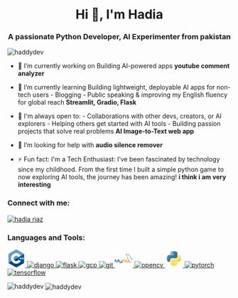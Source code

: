 <h1 align="center">Hi 👋, I'm Hadia</h1>
<h3 align="center">A passionate Python Developer, AI Experimenter from pakistan</h3>

<p align="left"> <img src="https://komarev.com/ghpvc/?username=haddydev&label=Profile%20views&color=0e75b6&style=flat" alt="haddydev" /> </p>

- 🔭 I’m currently working on Building AI-powered apps **youtube comment analyzer**

- 🌱 I’m currently learning Building lightweight, deployable AI apps for non-tech users - Blogging - Public speaking & improving my English fluency for global reach **Streamlit, Gradio, Flask**

- 👯 I'm always open to: - Collaborations with other devs, creators, or AI explorers - Helping others get started with AI tools - Building passion projects that solve real problems **AI Image-to-Text web app**

- 🤝 I’m looking for help with **audio silence remover**

- ⚡ Fun fact: I'm a Tech Enthusiast: I’ve been fascinated by technology since my childhood. From the first time I built a simple python game to now exploring AI tools, the journey has been amazing! **i think i am very interesting**

<h3 align="left">Connect with me:</h3>
<p align="left">
<a href="https://linkedin.com/in/hadia riaz" target="blank"><img align="center" src="https://raw.githubusercontent.com/rahuldkjain/github-profile-readme-generator/master/src/images/icons/Social/linked-in-alt.svg" alt="hadia riaz" height="30" width="40" /></a>
</p>

<h3 align="left">Languages and Tools:</h3>
<p align="left"> <a href="https://www.w3schools.com/cpp/" target="_blank" rel="noreferrer"> <img src="https://raw.githubusercontent.com/devicons/devicon/master/icons/cplusplus/cplusplus-original.svg" alt="cplusplus" width="40" height="40"/> </a> <a href="https://www.djangoproject.com/" target="_blank" rel="noreferrer"> <img src="https://cdn.worldvectorlogo.com/logos/django.svg" alt="django" width="40" height="40"/> </a> <a href="https://flask.palletsprojects.com/" target="_blank" rel="noreferrer"> <img src="https://www.vectorlogo.zone/logos/pocoo_flask/pocoo_flask-icon.svg" alt="flask" width="40" height="40"/> </a> <a href="https://cloud.google.com" target="_blank" rel="noreferrer"> <img src="https://www.vectorlogo.zone/logos/google_cloud/google_cloud-icon.svg" alt="gcp" width="40" height="40"/> </a> <a href="https://git-scm.com/" target="_blank" rel="noreferrer"> <img src="https://www.vectorlogo.zone/logos/git-scm/git-scm-icon.svg" alt="git" width="40" height="40"/> </a> <a href="https://www.mysql.com/" target="_blank" rel="noreferrer"> <img src="https://raw.githubusercontent.com/devicons/devicon/master/icons/mysql/mysql-original-wordmark.svg" alt="mysql" width="40" height="40"/> </a> <a href="https://opencv.org/" target="_blank" rel="noreferrer"> <img src="https://www.vectorlogo.zone/logos/opencv/opencv-icon.svg" alt="opencv" width="40" height="40"/> </a> <a href="https://www.python.org" target="_blank" rel="noreferrer"> <img src="https://raw.githubusercontent.com/devicons/devicon/master/icons/python/python-original.svg" alt="python" width="40" height="40"/> </a> <a href="https://pytorch.org/" target="_blank" rel="noreferrer"> <img src="https://www.vectorlogo.zone/logos/pytorch/pytorch-icon.svg" alt="pytorch" width="40" height="40"/> </a> <a href="https://www.tensorflow.org" target="_blank" rel="noreferrer"> <img src="https://www.vectorlogo.zone/logos/tensorflow/tensorflow-icon.svg" alt="tensorflow" width="40" height="40"/> </a> </p>

<p><img align="left" src="https://github-readme-stats.vercel.app/api/top-langs?username=haddydev&show_icons=true&locale=en&layout=compact" alt="haddydev" /></p>

<p>&nbsp;<img align="center" src="https://github-readme-stats.vercel.app/api?username=haddydev&show_icons=true&locale=en" alt="haddydev" /></p>

